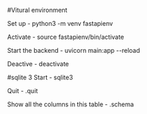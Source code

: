 #Vitural environment

Set up - python3 -m venv fastapienv

Activate - source fastapienv/bin/activate

Start the backend - uvicorn main:app --reload

Deactive - deactivate

#sqlite 3
Start - sqlite3

Quit - .quit

Show all the columns in this table - .schema



